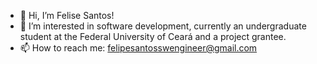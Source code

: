 - 👋 Hi, I’m Felise Santos!
- 👀 I’m interested in software development, currently an undergraduate student at the Federal University of Ceará and a project grantee.
- 📫 How to reach me: felipesantosswengineer@gmail.com

<!---
felipe-santos-swengineer/felipe-santos-swengineer is a ✨ special ✨ repository because its `README.md` (this file) appears on your GitHub profile.
You can click the Preview link to take a look at your changes.
--->
